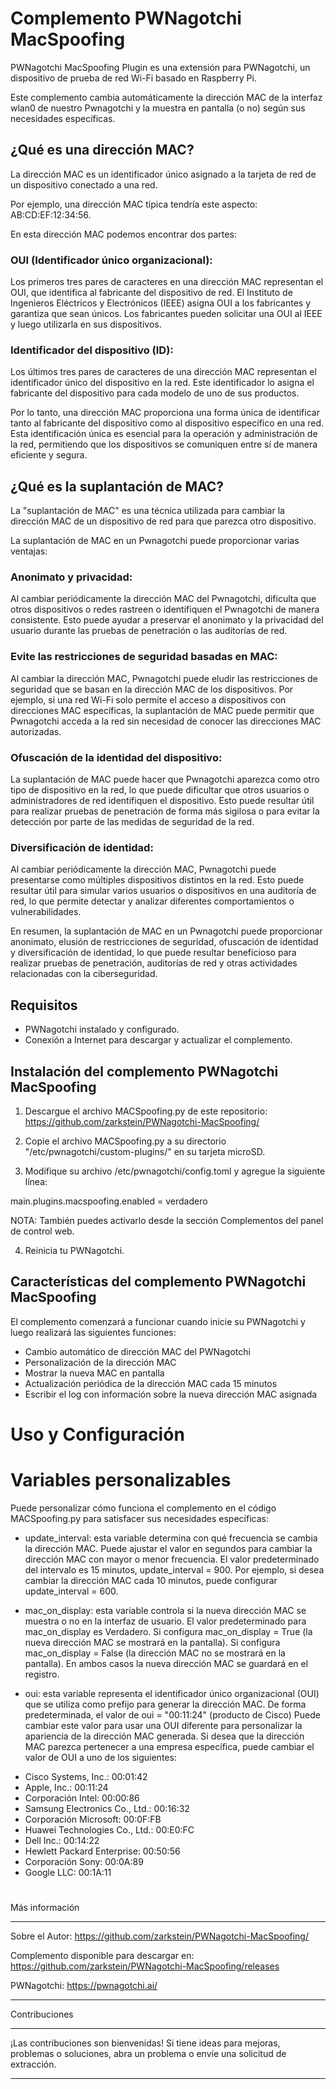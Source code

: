 # Complemento PWNagotchi MacSpoofing

PWNagotchi MacSpoofing Plugin es una extensión para PWNagotchi, un dispositivo de prueba de red Wi-Fi basado en Raspberry Pi.

Este complemento cambia automáticamente la dirección MAC de la interfaz wlan0 de nuestro Pwnagotchi y la muestra en pantalla (o no) según sus necesidades específicas.


## ¿Qué es una dirección MAC?

La dirección MAC es un identificador único asignado a la tarjeta de red de un dispositivo conectado a una red.

Por ejemplo, una dirección MAC típica tendría este aspecto: AB:CD:EF:12:34:56.

En esta dirección MAC podemos encontrar dos partes:

### OUI (Identificador único organizacional):
Los primeros tres pares de caracteres en una dirección MAC representan el OUI, que identifica al fabricante del dispositivo de red.
El Instituto de Ingenieros Eléctricos y Electrónicos (IEEE) asigna OUI a los fabricantes y garantiza que sean únicos.
Los fabricantes pueden solicitar una OUI al IEEE y luego utilizarla en sus dispositivos.

### Identificador del dispositivo (ID):
Los últimos tres pares de caracteres de una dirección MAC representan el identificador único del dispositivo en la red.
Este identificador lo asigna el fabricante del dispositivo para cada modelo de uno de sus productos.

Por lo tanto, una dirección MAC proporciona una forma única de identificar tanto al fabricante del dispositivo como al dispositivo específico en una red.
Esta identificación única es esencial para la operación y administración de la red, permitiendo que los dispositivos se comuniquen entre sí de manera eficiente y segura.


## ¿Qué es la suplantación de MAC?

La "suplantación de MAC" es una técnica utilizada para cambiar la dirección MAC de un dispositivo de red para que parezca otro dispositivo.

La suplantación de MAC en un Pwnagotchi puede proporcionar varias ventajas:

### Anonimato y privacidad:
Al cambiar periódicamente la dirección MAC del Pwnagotchi, dificulta que otros dispositivos o redes rastreen o identifiquen el Pwnagotchi de manera consistente.
Esto puede ayudar a preservar el anonimato y la privacidad del usuario durante las pruebas de penetración o las auditorías de red.

### Evite las restricciones de seguridad basadas en MAC:
Al cambiar la dirección MAC, Pwnagotchi puede eludir las restricciones de seguridad que se basan en la dirección MAC de los dispositivos.
Por ejemplo, si una red Wi-Fi solo permite el acceso a dispositivos con direcciones MAC específicas, la suplantación de MAC puede permitir que Pwnagotchi acceda a la red sin necesidad de conocer las direcciones MAC autorizadas.

### Ofuscación de la identidad del dispositivo:
La suplantación de MAC puede hacer que Pwnagotchi aparezca como otro tipo de dispositivo en la red, lo que puede dificultar que otros usuarios o administradores de red identifiquen el dispositivo.
Esto puede resultar útil para realizar pruebas de penetración de forma más sigilosa o para evitar la detección por parte de las medidas de seguridad de la red.

### Diversificación de identidad:
Al cambiar periódicamente la dirección MAC, Pwnagotchi puede presentarse como múltiples dispositivos distintos en la red.
Esto puede resultar útil para simular varios usuarios o dispositivos en una auditoría de red, lo que permite detectar y analizar diferentes comportamientos o vulnerabilidades.

En resumen, la suplantación de MAC en un Pwnagotchi puede proporcionar anonimato, elusión de restricciones de seguridad, ofuscación de identidad y diversificación de identidad, lo que puede resultar beneficioso para realizar pruebas de penetración, auditorías de red y otras actividades relacionadas con la ciberseguridad.

## Requisitos

- PWNagotchi instalado y configurado.
- Conexión a Internet para descargar y actualizar el complemento.


## Instalación del complemento PWNagotchi MacSpoofing

1. Descargue el archivo MACSpoofing.py de este repositorio:
https://github.com/zarkstein/PWNagotchi-MacSpoofing/

2. Copie el archivo MACSpoofing.py a su directorio "/etc/pwnagotchi/custom-plugins/" en su tarjeta microSD.

3. Modifique su archivo /etc/pwnagotchi/config.toml y agregue la siguiente línea:

main.plugins.macspoofing.enabled = verdadero

NOTA: También puedes activarlo desde la sección Complementos del panel de control web.

4. Reinicia tu PWNagotchi.


## Características del complemento PWNagotchi MacSpoofing

El complemento comenzará a funcionar cuando inicie su PWNagotchi y luego realizará las siguientes funciones:

- Cambio automático de dirección MAC del PWNagotchi
- Personalización de la dirección MAC
- Mostrar la nueva MAC en pantalla
- Actualización periódica de la dirección MAC cada 15 minutos
- Escribir el log con información sobre la nueva dirección MAC asignada


# Uso y Configuración
# Variables personalizables

Puede personalizar cómo funciona el complemento en el código MACSpoofing.py para satisfacer sus necesidades específicas:

- update_interval: esta variable determina con qué frecuencia se cambia la dirección MAC.
 Puede ajustar el valor en segundos para cambiar la dirección MAC con mayor o menor frecuencia.
 El valor predeterminado del intervalo es 15 minutos, update_interval = 900.
 Por ejemplo, si desea cambiar la dirección MAC cada 10 minutos, puede configurar update_interval = 600.

- mac_on_display: esta variable controla si la nueva dirección MAC se muestra o no en la interfaz de usuario.
 El valor predeterminado para mac_on_display es Verdadero.
 Si configura mac_on_display = True (la nueva dirección MAC se mostrará en la pantalla).
 Si configura mac_on_display = False (la dirección MAC no se mostrará en la pantalla).
 En ambos casos la nueva dirección MAC se guardará en el registro.

- oui: esta variable representa el identificador único organizacional (OUI) que se utiliza como prefijo para generar la dirección MAC.
 De forma predeterminada, el valor de oui = "00:11:24" (producto de Cisco)
 Puede cambiar este valor para usar una OUI diferente para personalizar la apariencia de la dirección MAC generada.
 Si desea que la dirección MAC parezca pertenecer a una empresa específica, puede cambiar el valor de OUI a uno de los siguientes:

+ Cisco Systems, Inc.: 00:01:42
+ Apple, Inc.: 00:11:24
+ Corporación Intel: 00:00:86
+ Samsung Electronics Co., Ltd.: 00:16:32
+ Corporación Microsoft: 00:0F:FB
+ Huawei Technologies Co., Ltd.: 00:E0:FC
+ Dell Inc.: 00:14:22
+ Hewlett Packard Enterprise: 00:50:56
+ Corporación Sony: 00:0A:89
+ Google LLC: 00:1A:11

#
Más información
*****

Sobre el Autor:
https://github.com/zarkstein/PWNagotchi-MacSpoofing/

Complemento disponible para descargar en:
https://github.com/zarkstein/PWNagotchi-MacSpoofing/releases

PWNagotchi:
https://pwnagotchi.ai/


*****
Contribuciones
*****

¡Las contribuciones son bienvenidas! Si tiene ideas para mejoras, problemas o soluciones, abra un problema o envíe una solicitud de extracción.

*****
